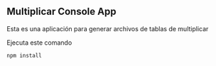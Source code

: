 

## Multiplicar Console App

Esta es una aplicación para generar archivos de tablas de multiplicar

Ejecuta este comando

```
npm install
```